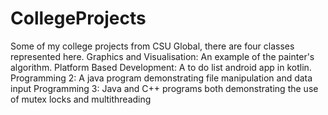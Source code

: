 # CollegeProjects
Some of my college projects from CSU Global, there are four classes represented here.
Graphics and Visualisation:
    An example of the painter's algorithm.
Platform Based Development:
    A to do list android app in kotlin.
Programming 2:
    A java program demonstrating file manipulation and data input
Programming 3:
    Java and C++ programs both demonstrating the use of mutex locks and multithreading
